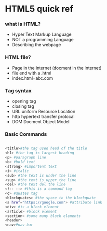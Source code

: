 # HTML5 quick ref

### what is HTML?
- Hyper Text Markup Language
- NOT a programming Language
- Describing the webpage

### HTML file?

- Page in the internet (docment in the internet)
- file end with a .html
- index.html=abc.com

### Tag syntax
- <tag> opening tag
- </tag> closing tag
- URL uniform Resource Location
- http hypertext transfer protocal
- DOM Docment Object Model

### Basic Commands
``` bash

<title>#the tag used head of the title
<h1> #the tag is largest heading 
<p> #paragraph line
<b> #bold text
<strong> #importent text
<i> #italic
<sub> #the text is under the line
<sup> #the text is upper the line
<del> #the text del the line
<!-- --> #this is a command tag
<q> #quates tag
<blockquates> #the space to the blockquate
<a href="https://google.com"> #attribute link
<div> #is a block element
<article> #block element
<section> #some many block elements
<header>
<nav>#nav bar 


